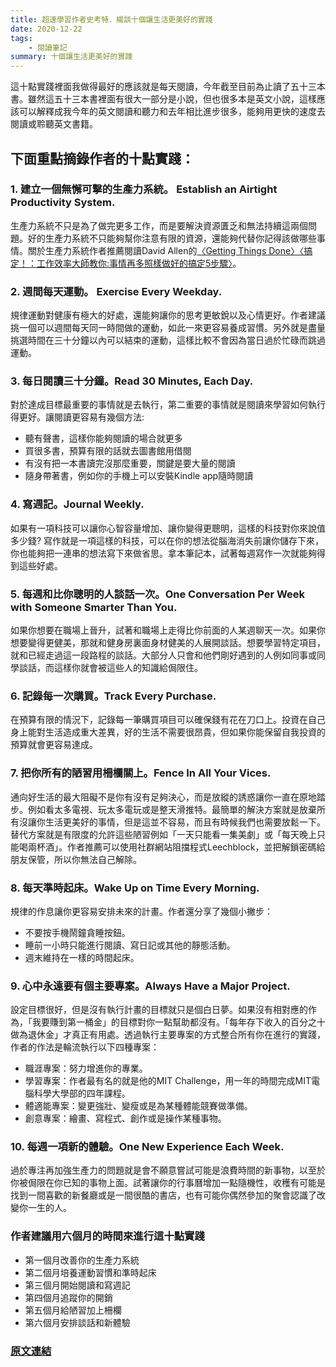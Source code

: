 ```yaml
---
title: 超速學習作者史考特．楊談十個讓生活更美好的實踐
date: 2020-12-22
tags: 
    - 閱讀筆記
summary: 十個讓生活更美好的實踐
---
```


這十點實踐裡面我做得最好的應該就是每天閱讀，今年截至目前為止讀了五十三本書。雖然這五十三本書裡面有很大一部分是小說，但也很多本是英文小說，這樣應該可以解釋成我今年的英文閱讀和聽力和去年相比進步很多，能夠用更快的速度去閱讀或聆聽英文書籍。

## 下面重點摘錄作者的十點實踐：

### 1. 建立一個無懈可擊的生產力系統。 Establish an Airtight Productivity System. 
生產力系統不只是為了做完更多工作，而是要解決資源匱乏和無法持續這兩個問題。好的生產力系統不只能夠幫你注意有限的資源，還能夠代替你記得該做哪些事情。關於生產力系統作者推薦閱讀David Allen的[〈Getting Things Done〉](https://www.amazon.com/Getting-Things-Done-Stress-Free-Productivity-ebook/dp/B00KWG9M2E/)[〈搞定！：工作效率大師教你:事情再多照樣做好的搞定5步驟〉](https://www.books.com.tw/products/0010731198)。

### 2. 週間每天運動。 Exercise Every Weekday. 
規律運動對健康有極大的好處，還能夠讓你的思考更敏銳以及心情更好。作者建議挑一個可以週間每天同一時間做的運動，如此一來更容易養成習慣。另外就是盡量挑選時間在三十分鐘以內可以結束的運動，這樣比較不會因為當日過於忙碌而跳過運動。

### 3. 每日閱讀三十分鐘。Read 30 Minutes, Each Day.
對於達成目標最重要的事情就是去執行，第二重要的事情就是閱讀來學習如何執行得更好。讓閱讀更容易有幾個方法: 
* 聽有聲書，這樣你能夠閱讀的場合就更多 
* 買很多書，預算有限的話就去圖書館用借閱 
* 有沒有把一本書讀完沒那麼重要，關鍵是要大量的閱讀 
* 隨身帶著書，例如你的手機上可以安裝Kindle app隨時閱讀

### 4. 寫週記。Journal Weekly.
如果有一項科技可以讓你心智容量增加、讓你變得更聰明，這樣的科技對你來說值多少錢? 寫作就是一項這樣的科技，可以在你的想法從腦海消失前讓你儲存下來，你也能夠把一連串的想法寫下來做省思。拿本筆記本，試著每週寫作一次就能夠得到這些好處。

### 5. 每週和比你聰明的人談話一次。One Conversation Per Week with Someone Smarter Than You.
如果你想要在職場上晉升，試著和職場上走得比你前面的人某週聊天一次。如果你想要變得更健美，那就和健身房裏面身材健美的人展開談話。想要學習特定項目，就和已經走過這一段路程的談話。大部分人只會和他們剛好遇到的人例如同事或同學談話，而這樣你就會被這些人的知識給侷限住。

### 6. 記錄每一次購買。Track Every Purchase.
在預算有限的情況下，記錄每一筆購買項目可以確保錢有花在刀口上。投資在自己身上能對生活造成重大差異，好的生活不需要很昂貴，但如果你能保留自我投資的預算就會更容易達成。

### 7. 把你所有的陋習用柵欄關上。Fence In All Your Vices.
通向好生活的最大阻礙不是你有沒有足夠決心，而是放縱的誘惑讓你一直在原地踏步。例如看太多電視、玩太多電玩或是整天滑推特。最簡單的解決方案就是放棄所有沒讓你生活更美好的事情，但是這並不容易，而且有時候我們也需要放鬆一下。替代方案就是有限度的允許這些陋習例如「一天只能看一集美劇」或「每天晚上只能喝兩杯酒」。作者推薦可以使用社群網站阻擋程式Leechblock，並把解鎖密碼給朋友保管，所以你無法自己解除。

### 8. 每天準時起床。Wake Up on Time Every Morning.
規律的作息讓你更容易安排未來的計畫。作者還分享了幾個小撇步：
* 不要按手機鬧鐘貪睡按鈕。 
* 睡前一小時只能進行閱讀、寫日記或其他的靜態活動。
* 週末維持在一樣的時間起床。

### 9. 心中永遠要有個主要專案。Always Have a Major Project. 
設定目標很好，但是沒有執行計畫的目標就只是個白日夢。如果沒有相對應的作為，「我要賺到第一桶金」的目標對你一點幫助都沒有。「每年存下收入的百分之十做為退休金」才真正有用處。透過執行主要專案的方式整合所有你在進行的實踐，作者的作法是輪流執行以下四種專案：
* 職涯專案：努力增進你的專業。
* 學習專案：作者最有名的就是他的MIT Challenge，用一年的時間完成MIT電腦科學大學部的四年課程。
* 體適能專案：變更強壯、變瘦或是為某種體能競賽做準備。
* 創意專案：繪畫、寫程式、創作或是操作某種事物。

### 10. 每週一項新的體驗。One New Experience Each Week.
過於專注再加強生產力的問題就是會不願意嘗試可能是浪費時間的新事物，以至於你被侷限在你已知的事物上面。試著讓你的行事曆增加一點隨機性，收穫有可能是找到一間喜歡的新餐廳或是一間很酷的書店，也有可能你偶然參加的聚會認識了改變你一生的人。

### 作者建議用六個月的時間來進行這十點實踐
* 第一個月改善你的生產力系統
* 第二個月培養運動習慣和準時起床
* 第三個月開始閱讀和寫週記
* 第四個月追蹤你的開銷
* 第五個月給陋習加上柵欄
* 第六個月安排談話和新體驗

### [原文連結](https://www.scotthyoung.com/blog/2020/10/26/foundation-practices/)